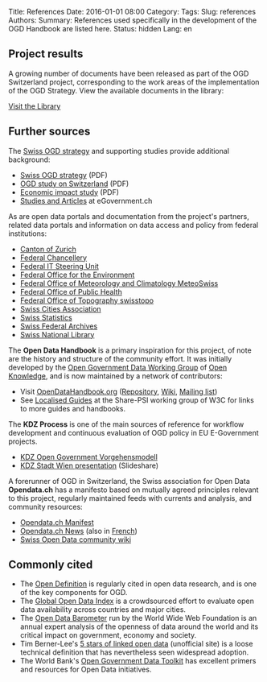 Title: References
Date: 2016-01-01 08:00
Category:
Tags:
Slug: references
Authors:
Summary: References used specifically in the development of the OGD Handbook are listed here.
Status: hidden
Lang: en


## Project results

A growing number of documents have been released as part of the OGD Switzerland project, corresponding to the work areas of the implementation of the OGD Strategy. View the available documents in the library:

<a class="btn btn-default" href="/en/category/library">Visit the Library</a>

## Further sources

The [Swiss OGD strategy](http://www.egovernment.ch/umsetzung/00881/00883/index.html?lang=en) and supporting studies provide additional background:

- [Swiss OGD strategy](http://www.egovernment.ch/umsetzung/00881/00883/index.html?lang=en&download=NHzLpZeg7t,lnp6I0NTU042l2Z6ln1ad1IZn4Z2qZpnO2Yuq2Z6gpJCDdXx4fWym162epYbg2c_JjKbNoKSn6A--) (PDF)
- [OGD study on Switzerland](http://www.egovernment.ch/umsetzung/00881/00883/index.html?lang=en&download=NHzLpZeg7t,lnp6I0NTU042l2Z6ln1ad1IZn4Z2qZpnO2Yuq2Z6gpJCDdXx4f2ym162epYbg2c_JjKbNoKSn6A--) (PDF)
- [Economic impact study](http://www.egovernment.ch/umsetzung/00881/00883/index.html?lang=en&download=NHzLpZeg7t,lnp6I0NTU042l2Z6ln1ad1IZn4Z2qZpnO2Yuq2Z6gpJCDdYF2fmym162epYbg2c_JjKbNoKSn6A--) (PDF)
- [Studies and Articles](http://www.egovernment.ch/dokumentation/studien/index.html?lang=en) at eGovernment.ch

As are open data portals and documentation from the project's partners, related data portals and information on data access and policy from federal institutions:

- [Canton of Zurich](http://www.zh.ch/internet/de/rechtliche_grundlagen/oeffentlichkeitsprinzip/informationszugang.html#a-content)
- [Federal Chancellery](http://www.bk.admin.ch/themen/07075/07084/index.html?lang=de)
- [Federal IT Steering Unit](http://www.isb.admin.ch/dokumentation/amtl_dokumente/index.html?lang=de)
- [Federal Office for the Environment](http://www.bafu.admin.ch/gis/02911/index.html?lang=de)
- [Federal Office of Meteorology and Climatology MeteoSwiss](http://www.meteoschweiz.admin.ch/web/en/services/data_portal.html)
- [Federal Office of Public Health](http://www.bag.admin.ch/dienstleistungen/14428/index.html?lang=de)
- [Federal Office of Topography swisstopo](http://www.geo.admin.ch/)
- [Swiss Cities Association](http://uniondesvilles.ch/de/Info/Dokumentation/Statistik_der_Schweizer_Stadte)
- [Swiss Statistics](http://www.bfs.admin.ch/bfs/portal/en/index/infothek.html)
- [Swiss Federal Archives](http://www.bar.admin.ch/dienstleistungen/00823/01912/index.html?lang=en)
- [Swiss National Library](http://www.nb.admin.ch/nb_professionnel/01693/index.html?lang=en)

The **Open Data Handbook** is a primary inspiration for this project, of note are the history and structure of the community effort. It was initially developed by the [Open Government Data Working Group](http://opengovernmentdata.org/) of [Open Knowledge](http://okfn.org), and is now maintained by a network of contributors:

- Visit [OpenDataHandbook.org](http://opendatahandbook.org/) ([Repository](https://github.com/okfn/opendatahandbook/), [Wiki](http://wiki.okfn.org/Projects/Open_Data_Handbook), [Mailing list](https://lists.okfn.org/mailman/listinfo/open-data-handbook))
- See [Localised Guides](http://www.w3.org/2013/share-psi/wiki/Localised_Guides) at the Share-PSI working group of W3C for links to more guides and handbooks.

The **KDZ Process** is one of the main sources of reference for workflow development and continuous evaluation of OGD policy in EU E-Government projects.

- [KDZ Open Government Vorgehensmodell](http://kdz.eu/de/open-government-vorgehensmodell)
- [KDZ Stadt Wien presentation](http://www.slideshare.net/ogd-dachli/kdz-stadt-wien-open-government-vorgehensmodell) (Slideshare)

A forerunner of OGD in Switzerland, the Swiss association for Open Data **Opendata.ch** has a manifesto based on mutually agreed principles relevant to this project, regularly maintained feeds with currents and analysis, and community resources:

- [Opendata.ch Manifest](http://opendata.ch/organisation/manifest/)
- [Opendata.ch News](http://opendata.ch/) (also in [French](http://fr.opendata.ch/))
- [Swiss Open Data community wiki](http://make.opendata.ch/wiki)

## Commonly cited

- The [Open Definition](http://opendefinition.org/) is regularly cited in open data research, and is one of the key components for OGD.
- The [Global Open Data Index](http://census.okfn.org) is a crowdsourced effort to evaluate open data availability across countries and major cities.
- The [Open Data Barometer](http://www.opendataresearch.org/barometer) run by the World Wide Web Foundation is an annual expert analysis of the openness of data around the world and its critical impact on government, economy and society.
- Tim Berner-Lee's [5 stars of linked open data](http://5stardata.info/) (unofficial site) is a loose technical definition that has nevertheless seen widespread adoption.
- The World Bank's [Open Government Data Toolkit](http://opendatatoolkit.worldbank.org/en/) has excellent primers and resources for Open Data initiatives.
